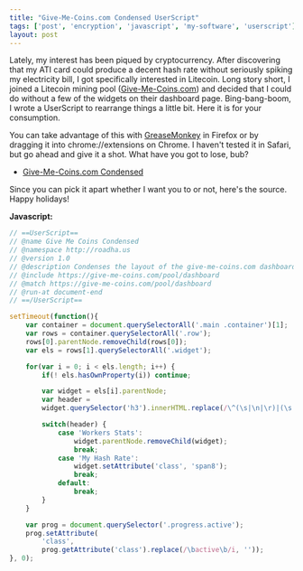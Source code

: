```yaml
---
title: "Give-Me-Coins.com Condensed UserScript"
tags: ['post', 'encryption', 'javascript', 'my-software', 'userscript']
layout: post
---
```


Lately, my interest has been piqued by cryptocurrency. After discovering that
my ATI card could produce a decent hash rate without seriously spiking my
electricity bill, I got specifically interested in Litecoin. Long story short,
I joined a Litecoin mining pool
([Give-Me-Coins.com](https://give-me-coins.com)) and decided that I could do
without a few of the widgets on their dashboard page. Bing-bang-boom, I wrote a
UserScript to rearrange things a little bit. Here it is for your
consumption.<!--more-->

You can take advantage of this with
[GreaseMonkey](https://www.greasespot.net/) in Firefox or by dragging it into
chrome://extensions on Chrome. I haven't tested it in Safari, but go
ahead and give it a shot. What have you got to lose, bub?

- [Give-Me-Coins.com Condensed](https://greasyfork.org/en/scripts/4655-give-me-coins-condensed)

Since you can pick it apart whether I want you to or not, here's the
source. Happy holidays!

**Javascript:**

```js
// ==UserScript==
// @name Give Me Coins Condensed
// @namespace http://roadha.us
// @version 1.0
// @description Condenses the layout of the give-me-coins.com dashboard
// @include https://give-me-coins.com/pool/dashboard
// @match https://give-me-coins.com/pool/dashboard
// @run-at document-end
// ==/UserScript==

setTimeout(function(){
	var container = document.querySelectorAll('.main .container')[1];
	var rows = container.querySelectorAll('.row');
	rows[0].parentNode.removeChild(rows[0]);
	var els = rows[1].querySelectorAll('.widget');

	for(var i = 0; i < els.length; i++) {
		if(! els.hasOwnProperty(i)) continue;

		var widget = els[i].parentNode;
		var header =
		widget.querySelector('h3').innerHTML.replace(/\^(\s|\n|\r)|(\s|\n|\r)$/g, '');

		switch(header) {
			case 'Workers Stats':
				widget.parentNode.removeChild(widget);
				break;
			case 'My Hash Rate':
				widget.setAttribute('class', 'span8');
				break;
			default:
				break;
		}
	}

	var prog = document.querySelector('.progress.active');
	prog.setAttribute(
		'class',
		prog.getAttribute('class').replace(/\bactive\b/i, ''));
}, 0);
```
